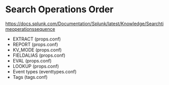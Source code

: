 # Search Operations Order

https://docs.splunk.com/Documentation/Splunk/latest/Knowledge/Searchtimeoperationssequence

- EXTRACT (props.conf)
- REPORT (props.conf)
- KV_MODE (props.conf)
- FIELDALIAS (props.conf)
- EVAL (props.conf)
- LOOKUP (props.conf)
- Event types (eventtypes.conf)
- Tags (tags.conf)
